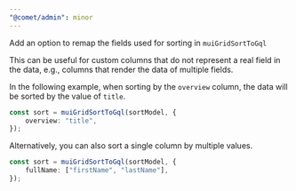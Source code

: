 ```yaml
---
"@comet/admin": minor
---
```


Add an option to remap the fields used for sorting in `muiGridSortToGql`

This can be useful for custom columns that do not represent a real field in the data, e.g., columns that render the data of multiple fields.

In the following example, when sorting by the `overview` column, the data will be sorted by the value of `title`.

```ts
const sort = muiGridSortToGql(sortModel, {
    overview: "title",
});
```

Alternatively, you can also sort a single column by multiple values.

```ts
const sort = muiGridSortToGql(sortModel, {
    fullName: ["firstName", "lastName"],
});
```
